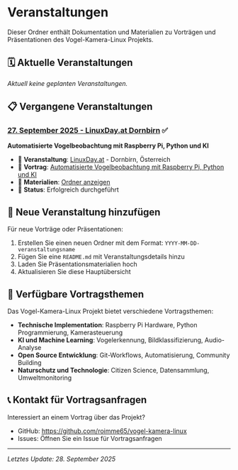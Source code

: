 # Veranstaltungen

Dieser Ordner enthält Dokumentation und Materialien zu Vorträgen und Präsentationen des Vogel-Kamera-Linux Projekts.

## 🗓 Aktuelle Veranstaltungen

*Aktuell keine geplanten Veranstaltungen.*

## 📋 Vergangene Veranstaltungen

### [27. September 2025 - LinuxDay.at Dornbirn](./2025-09-27-linuxday-at/) ✅
**Automatisierte Vogelbeobachtung mit Raspberry Pi, Python und KI**

- 📍 **Veranstaltung**: [LinuxDay.at](https://www.linuxday.at/) - Dornbirn, Österreich
- 🎤 **Vortrag**: [Automatisierte Vogelbeobachtung mit Raspberry Pi, Python und KI](https://www.linuxday.at/automatisierte-vogelbeobachtung-mit-raspberry-pi-python-und-ki)
- 📂 **Materialien**: [Ordner anzeigen](./2025-09-27-linuxday-at/)
- 🎯 **Status**: Erfolgreich durchgeführt

## 📝 Neue Veranstaltung hinzufügen

Für neue Vorträge oder Präsentationen:

1. Erstellen Sie einen neuen Ordner mit dem Format: `YYYY-MM-DD-veranstaltungsname`
2. Fügen Sie eine `README.md` mit Veranstaltungsdetails hinzu
3. Laden Sie Präsentationsmaterialien hoch
4. Aktualisieren Sie diese Hauptübersicht

## 🎯 Verfügbare Vortragsthemen

Das Vogel-Kamera-Linux Projekt bietet verschiedene Vortragsthemen:

- **Technische Implementation**: Raspberry Pi Hardware, Python Programmierung, Kamerasteuerung
- **KI und Machine Learning**: Vogelerkennung, Bildklassifizierung, Audio-Analyse  
- **Open Source Entwicklung**: Git-Workflows, Automatisierung, Community Building
- **Naturschutz und Technologie**: Citizen Science, Datensammlung, Umweltmonitoring

## 📞 Kontakt für Vortragsanfragen

Interessiert an einem Vortrag über das Projekt?
- GitHub: https://github.com/roimme65/vogel-kamera-linux
- Issues: Öffnen Sie ein Issue für Vortragsanfragen

---

*Letztes Update: 28. September 2025*